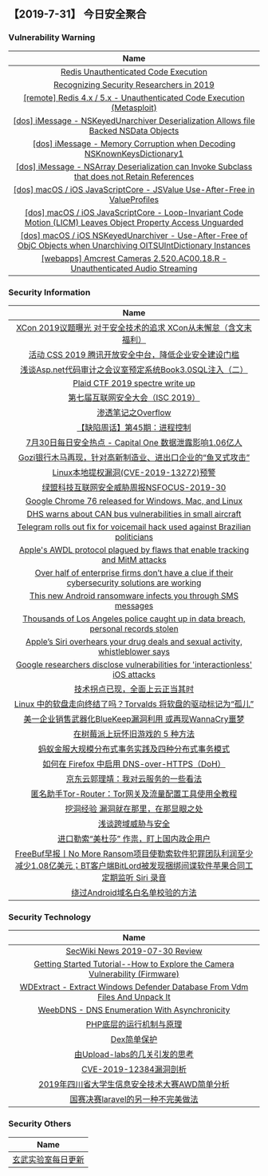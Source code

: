 
 ##   【2019-7-31】 今日安全聚合


###  						       							Vulnerability Warning

|                             Name                             |
| :----------------------------------------------------------: |
|[Redis Unauthenticated Code Execution](https://cxsecurity.com/issue/WLB-2019070149)|
|[Recognizing Security Researchers in 2019](https://msrc-blog.microsoft.com/2019/07/30/recognizing-security-researchers-in-2019/)|
|[[remote] Redis 4.x / 5.x - Unauthenticated Code Execution (Metasploit)](https://www.exploit-db.com/exploits/47195)|
|[[dos] iMessage - NSKeyedUnarchiver Deserialization Allows file Backed NSData Objects](https://www.exploit-db.com/exploits/47194)|
|[[dos] iMessage - Memory Corruption when Decoding NSKnownKeysDictionary1](https://www.exploit-db.com/exploits/47193)|
|[[dos] iMessage - NSArray Deserialization can Invoke Subclass that does not Retain References](https://www.exploit-db.com/exploits/47192)|
|[[dos] macOS / iOS JavaScriptCore - JSValue Use-After-Free in ValueProfiles](https://www.exploit-db.com/exploits/47191)|
|[[dos] macOS / iOS JavaScriptCore - Loop-Invariant Code Motion (LICM) Leaves Object Property Access Unguarded](https://www.exploit-db.com/exploits/47190)|
|[[dos] macOS / iOS NSKeyedUnarchiver - Use-After-Free of ObjC Objects when Unarchiving OITSUIntDictionary Instances](https://www.exploit-db.com/exploits/47189)|
|[[webapps] Amcrest Cameras 2.520.AC00.18.R - Unauthenticated Audio Streaming](https://www.exploit-db.com/exploits/47188)|

### 						        							Security Information
|                             Name                             |
| :----------------------------------------------------------: |
| [XCon 2019议题曝光  对于安全技术的追求 XCon从未懈怠（含文末福利）](https://www.anquanke.com/post/id/183009) |
| [活动  CSS 2019 腾讯开放安全中台，降低企业安全建设门槛](https://www.anquanke.com/post/id/182565) |
| [浅谈Asp.net代码审计之会议室预定系统Book3.0SQL注入（二）](https://www.anquanke.com/post/id/183058) |
| [Plaid CTF 2019 spectre write up](https://www.anquanke.com/post/id/182979) |
| [第七届互联网安全大会（ISC 2019）](https://www.anquanke.com/post/id/183032) |
| [渗透笔记之Overflow](https://www.anquanke.com/post/id/182846) |
| [【缺陷周话】第45期：进程控制](https://www.anquanke.com/post/id/182976) |
| [7月30日每日安全热点 - Capital One 数据泄露影响1.06亿人](https://www.anquanke.com/post/id/182985) |
| [Gozi银行木马再现，针对高新制造业、进出口企业的“鱼叉式攻击”](https://www.secpulse.com/archives/110061.html) |
| [Linux本地提权漏洞(CVE-2019-13272)预警](https://www.secpulse.com/archives/110052.html) |
| [绿盟科技互联网安全威胁周报NSFOCUS-2019-30](http://blog.nsfocus.net/nsfocus-2019-30/) |
| [Google Chrome 76 released for Windows, Mac, and Linux](https://www.zdnet.com/article/google-chrome-76-released-for-windows-mac-and-linux/#ftag=RSSbaffb68) |
| [DHS warns about CAN bus vulnerabilities in small aircraft](https://www.zdnet.com/article/dhs-warns-about-can-bus-vulnerabilities-in-small-aircraft/#ftag=RSSbaffb68) |
| [Telegram rolls out fix for voicemail hack used against Brazilian politicians](https://www.zdnet.com/article/telegram-rolls-out-fix-for-voicemail-hack-used-against-brazilian-politicians/#ftag=RSSbaffb68) |
| [Apple's AWDL protocol plagued by flaws that enable tracking and MitM attacks](https://www.zdnet.com/article/apples-awdl-protocol-plagued-by-flaws-that-enable-tracking-and-mitm-attacks/#ftag=RSSbaffb68) |
| [Over half of enterprise firms don’t have a clue if their cybersecurity solutions are working](https://www.zdnet.com/article/over-half-of-enterprise-firms-dont-measure-the-performance-of-their-cybersecurity-tools/#ftag=RSSbaffb68) |
| [This new Android ransomware infects you through SMS messages](https://www.zdnet.com/article/this-new-android-ransomware-infects-you-through-sms-messages/#ftag=RSSbaffb68) |
| [Thousands of Los Angeles police caught up in data breach, personal records stolen](https://www.zdnet.com/article/thousands-of-los-angeles-police-caught-up-in-data-breach-personal-records-stolen/#ftag=RSSbaffb68) |
| [Apple’s Siri overhears your drug deals and sexual activity, whistleblower says](https://www.zdnet.com/article/apples-siri-overhears-your-drug-deals-and-sexual-activity-whistleblower-says/#ftag=RSSbaffb68) |
| [Google researchers disclose vulnerabilities for 'interactionless' iOS attacks](https://www.zdnet.com/article/google-researchers-disclose-vulnerabilities-for-interactionless-ios-attacks/#ftag=RSSbaffb68) |
| [技术拐点已现，全面上云正当其时](https://linux.cn/article-11168-1.html?utm_source=rss&utm_medium=rss) |
| [Linux 中的软盘走向终结了吗？Torvalds 将软盘的驱动标记为“孤儿”](https://linux.cn/article-11167-1.html?utm_source=rss&utm_medium=rss) |
| [美一企业销售武器化BlueKeep漏洞利用 或再现WannaCry噩梦](https://linux.cn/article-11166-1.html?utm_source=rss&utm_medium=rss) |
| [在树莓派上玩怀旧游戏的 5 种方法](https://linux.cn/article-11165-1.html?utm_source=rss&utm_medium=rss) |
| [蚂蚁金服大规模分布式事务实践及四种分布式事务模式](https://linux.cn/article-11164-1.html?utm_source=rss&utm_medium=rss) |
| [如何在 Firefox 中启用 DNS-over-HTTPS（DoH）](https://linux.cn/article-11163-1.html?utm_source=rss&utm_medium=rss) |
| [京东云郭理靖：我对云服务的一些看法](https://linux.cn/article-11162-1.html?utm_source=rss&utm_medium=rss) |
| [匿名助手Tor-Router：Tor网关及流量配置工具使用全教程](https://www.freebuf.com/articles/network/209145.html) |
| [挖洞经验  漏洞就在那里，在那显眼之处](https://www.freebuf.com/vuls/208915.html) |
| [浅谈跨域威胁与安全](https://www.freebuf.com/articles/web/208672.html) |
| [进口勒索“美杜莎” 作祟，盯上国内政企用户](https://www.freebuf.com/articles/system/208806.html) |
| [FreeBuf早报丨No More Ransom项目使勒索软件犯罪团队利润至少减少1.08亿美元；BT客户端BitLord被发现捆绑间谍软件苹果合同工定期监听 Siri 录音](https://www.freebuf.com/news/209796.html) |
| [绕过Android域名白名单校验的方法](https://www.freebuf.com/articles/web/208868.html) |

### 						        							Security  Technology
|                             Name                                    |
| :----------------------------------------------------------: |
|[SecWiki News 2019-07-30 Review](http://www.sec-wiki.com/?2019-07-30)|
|[Getting Started Tutorial--How to Explore the Camera Vulnerability (Firmware)](https://paper.seebug.org/993/)|
|[WDExtract - Extract Windows Defender Database From Vdm Files And Unpack It](http://www.kitploit.com/2019/07/wdextract-extract-windows-defender.html)|
|[WeebDNS - DNS Enumeration With Asynchronicity](http://www.kitploit.com/2019/07/weebdns-dns-enumeration-with.html)|
|[PHP底层的运行机制与原理](http://xz.aliyun.com/t/5774)|
|[Dex简单保护](http://xz.aliyun.com/t/5789)|
|[由Upload-labs的几关引发的思考](http://xz.aliyun.com/t/5791)|
|[CVE-2019-12384漏洞剖析](http://xz.aliyun.com/t/5792)|
|[2019年四川省大学生信息安全技术大赛AWD简单分析](http://xz.aliyun.com/t/5793)|
|[国赛决赛laravel的另一种不完美做法](http://xz.aliyun.com/t/5816)|

### 						        							Security  Others
|                             Name                                    |
| :----------------------------------------------------------: |
|[玄武实验室每日更新](https://weibo.com/p/1006065582522936/wenzhang?from=page_100606_profile&wvr=6&mod=wenzhangmore)|

